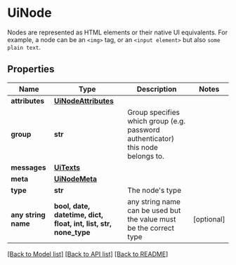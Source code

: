 # UiNode

Nodes are represented as HTML elements or their native UI equivalents. For example, a node can be an `<img>` tag, or an `<input element>` but also `some plain text`.

## Properties
Name | Type | Description | Notes
------------ | ------------- | ------------- | -------------
**attributes** | [**UiNodeAttributes**](UiNodeAttributes.md) |  | 
**group** | **str** | Group specifies which group (e.g. password authenticator) this node belongs to. | 
**messages** | [**UiTexts**](UiTexts.md) |  | 
**meta** | [**UiNodeMeta**](UiNodeMeta.md) |  | 
**type** | **str** | The node&#39;s type | 
**any string name** | **bool, date, datetime, dict, float, int, list, str, none_type** | any string name can be used but the value must be the correct type | [optional]

[[Back to Model list]](../README.md#documentation-for-models) [[Back to API list]](../README.md#documentation-for-api-endpoints) [[Back to README]](../README.md)


